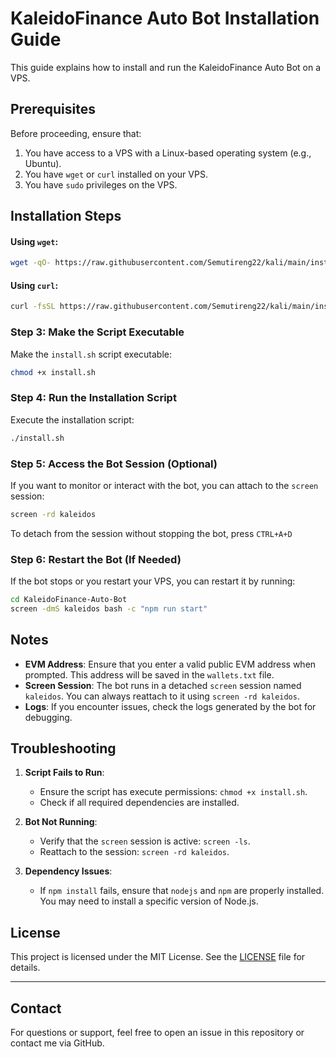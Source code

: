 # KaleidoFinance Auto Bot Installation Guide

This guide explains how to install and run the KaleidoFinance Auto Bot on a VPS.

## Prerequisites

Before proceeding, ensure that:
1. You have access to a VPS with a Linux-based operating system (e.g., Ubuntu).
2. You have `wget` or `curl` installed on your VPS.
3. You have `sudo` privileges on the VPS.

## Installation Steps

#### Using `wget`:
```bash
wget -qO- https://raw.githubusercontent.com/Semutireng22/kali/main/install.sh | bash
```

#### Using `curl`:
```bash
curl -fsSL https://raw.githubusercontent.com/Semutireng22/kali/main/install.sh | bash
```

### Step 3: Make the Script Executable
Make the `install.sh` script executable:
```bash
chmod +x install.sh
```

### Step 4: Run the Installation Script
Execute the installation script:
```bash
./install.sh
```

### Step 5: Access the Bot Session (Optional)
If you want to monitor or interact with the bot, you can attach to the `screen` session:
```bash
screen -rd kaleidos
```

To detach from the session without stopping the bot, press `CTRL+A+D`

### Step 6: Restart the Bot (If Needed)
If the bot stops or you restart your VPS, you can restart it by running:
```bash
cd KaleidoFinance-Auto-Bot
screen -dmS kaleidos bash -c "npm run start"
```

## Notes

- **EVM Address**: Ensure that you enter a valid public EVM address when prompted. This address will be saved in the `wallets.txt` file.
- **Screen Session**: The bot runs in a detached `screen` session named `kaleidos`. You can always reattach to it using `screen -rd kaleidos`.
- **Logs**: If you encounter issues, check the logs generated by the bot for debugging.

## Troubleshooting

1. **Script Fails to Run**:
   - Ensure the script has execute permissions: `chmod +x install.sh`.
   - Check if all required dependencies are installed.

2. **Bot Not Running**:
   - Verify that the `screen` session is active: `screen -ls`.
   - Reattach to the session: `screen -rd kaleidos`.

3. **Dependency Issues**:
   - If `npm install` fails, ensure that `nodejs` and `npm` are properly installed. You may need to install a specific version of Node.js.

## License

This project is licensed under the MIT License. See the [LICENSE](LICENSE) file for details.

---

## Contact

For questions or support, feel free to open an issue in this repository or contact me via GitHub.
